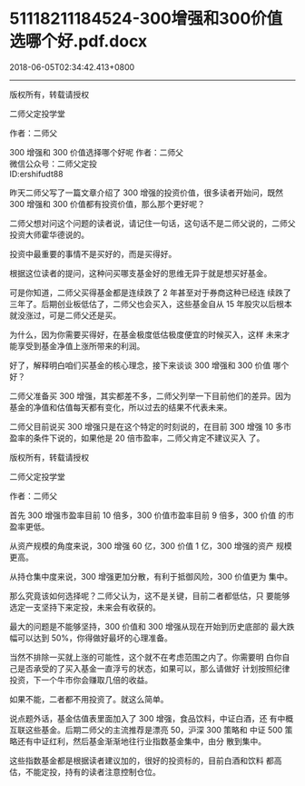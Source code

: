 # 51118211184524-300增强和300价值选哪个好.pdf.docx

2018-06-05T02:34:42.413+0800

----

版权所有，转载请授权

二师父定投学堂

作者：二师父

300 增强和 300 价值选择哪个好呢 作者：二师父   
微信公众号：二师父定投   
ID:ershifudt88 

昨天二师父写了一篇文章介绍了 300 增强的投资价值，很多读者开始问，既然 300 增强和 300 价值都有投资价值，那么那个更好呢？ 

二师父想对问这个问题的读者说，请记住一句话，这句话不是二师父说的，二师父投资大师霍华德说的。 

投资中最重要的事情不是买好的，而是买得好。 

根据这位读者的提问，这种问买哪支基金好的思维无异于就是想买好基金。 

可是你知道，二师父买得基金都是连续跌了 2 年甚至对于券商这种已经连 续跌了三年了。后期创业板低估了，二师父也会买入，这些基金自从 15 年股灾以后根本就没涨过，可是二师父还是买。 

为什么，因为你需要买得好，在基金极度低估极度便宜的时候买入，这样 未来才能享受到基金净值上涨所带来的利润。 

好了，解释明白咱们买基金的核心理念，接下来谈谈 300 增强和 300 价值 哪个好？ 

二师父准备买 300 增强，其实都差不多，二师父列举一下目前他们的差异。因为基金的净值和估值每天都有变化，所以过去的结果不代表未来。 

二师父目前说买 300 增强只是在这个特定的时刻说的，在目前 300 增强 10 多市盈率的条件下说的，如果他是 20 倍市盈率，二师父肯定不建议买入 了。 

版权所有，转载请授权

二师父定投学堂

作者：二师父

首先 300 增强市盈率目前 10 倍多，300 价值市盈率目前 9 倍多，300 价值 的市盈率更低。 

从资产规模的角度来说，300 增强 60 亿，300 价值 1 亿，300 增强的资产 规模更高。 

从持仓集中度来说，300 增强更加分散，有利于抵御风险，300 价值更为 集中。 

那么究竟该如何选择呢？二师父认为，这不是关键，目前二者都低估，只 要能够选定一支坚持下来定投，未来会有收获的。 

最大的问题是不能够坚持，300 价值和 300 增强从现在开始到历史底部的 最大跌幅可以达到 50%，你得做好最坏的心理准备。 

当然不排除一买就上涨的可能性，这个就不在考虑范围之内了。你需要明 白你自己是否承受的了买入基金一直浮亏的状态，如果可以，那么请做好 计划按照纪律投资，下一个牛市你会赚取几倍的收益。 

如果不能，二者都不用投资了。就这么简单。 

说点题外话，基金估值表里面加入了 300 增强，食品饮料，中证白酒，还 有中概互联这些基金。后期二师父的主流推荐是漂亮 50，沪深 300 策略和 中证 500 策略还有中证红利，然后基金渐渐地往行业指数基金集中，由分 散到集中。 

这些指数基金都是根据读者建议加的，很好的投资标的，目前白酒和饮料 都高估，不能定投，持有的读者注意控制仓位。 

